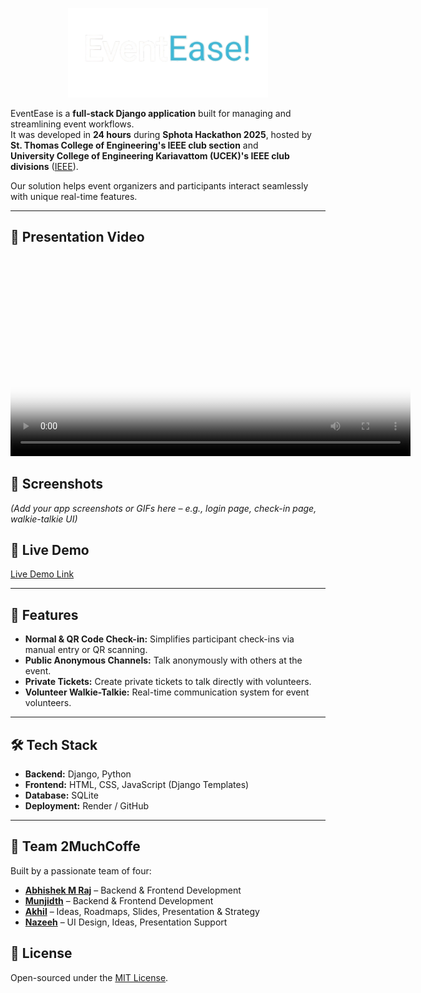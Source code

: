 <p align="center">
  <img src="assets/logo.png" alt="EventEase Logo" width="320"/>
</p>

EventEase is a **full-stack Django application** built for managing and streamlining event workflows.  
It was developed in **24 hours** during **Sphota Hackathon 2025**, hosted by  
**St. Thomas College of Engineering's IEEE club section** and  
**University College of Engineering Kariavattom (UCEK)'s IEEE club divisions** ([IEEE](http://ieee.org)).  

Our solution helps event organizers and participants interact seamlessly with unique real-time features.

---

## 🎥 Presentation Video
<video src="assets/presentation.mp4" controls width="640" poster="assets/presentation-thumbnail.png">
  Your browser does not support the video tag.
</video>

## 📸 Screenshots
_(Add your app screenshots or GIFs here – e.g., login page, check-in page, walkie-talkie UI)_

## 🔗 Live Demo
[Live Demo Link](https://eventease-uowq.onrender.com)

---

## 🚀 Features
- **Normal & QR Code Check-in:** Simplifies participant check-ins via manual entry or QR scanning.  
- **Public Anonymous Channels:** Talk anonymously with others at the event.  
- **Private Tickets:** Create private tickets to talk directly with volunteers.  
- **Volunteer Walkie-Talkie:** Real-time communication system for event volunteers.

---

## 🛠 Tech Stack
- **Backend:** Django, Python  
- **Frontend:** HTML, CSS, JavaScript (Django Templates)  
- **Database:** SQLite
- **Deployment:** Render / GitHub  

---

## 👥 Team 2MuchCoffe
Built by a passionate team of four:

- **[Abhishek M Raj](https://github.com/Prince-of-death)** – Backend & Frontend Development  
- **[Munjidth](https://github.com/munjidvh)** – Backend & Frontend Development  
- **[Akhil]()** – Ideas, Roadmaps, Slides, Presentation & Strategy  
- **[Nazeeh](https://github.com/nazeeh-v)** – UI Design, Ideas, Presentation Support  


## 📜 License
Open-sourced under the [MIT License](LICENSE).
